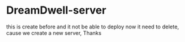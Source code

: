 ﻿# DreamDwell-server
 this is create before and it not be able to deploy now it need to delete, cause we create a new server, Thanks
